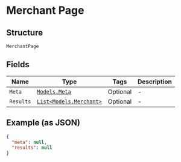 
# Merchant Page

## Structure

`MerchantPage`

## Fields

| Name | Type | Tags | Description |
|  --- | --- | --- | --- |
| `Meta` | [`Models.Meta`](../../doc/models/meta.md) | Optional | - |
| `Results` | [`List<Models.Merchant>`](../../doc/models/merchant.md) | Optional | - |

## Example (as JSON)

```json
{
  "meta": null,
  "results": null
}
```

